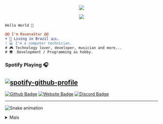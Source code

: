 <p align="center"> 
<src="https://api.panleyent.com/webence/widget/small/?id=367893062812434432"/><br>
<img src="https://komarev.com/ghpvc/?username=StarlineBR&color=grey">
</p>
    <p align="center">
  <img src="https://discord.c99.nl/widget/theme-2/367893062812434432.png" />
</p>

```diff
Hello World 👋

@@ I'm RavenaStar @@
+ 📌 Living in Brazil 🇧🇷.
! 💻 I'm a computer technician.
# 🎮 Technology lover, developer, musician and more...
# 👽  Development / Programming as hobby.
```

### Spotify Playing 🎧
[![spotify-github-profile](https://spotify-github-profile.vercel.app/api/view?uid=31qlkrbrxlxyopx5r5pa7ym75srq&cover_image=true&theme=novatorem)](https://spotify-github-profile.vercel.app/api/view?uid=31qlkrbrxlxyopx5r5pa7ym75srq&redirect=true)
---

[![Github Badge](https://img.shields.io/badge/-Github-0080FF?style=flat-square&labelColor=0080FF&logo=Github&logoColor=white&link=https://github.com/StarlineBR)](https://github.com/StarlineBR)
[![Website Badge](https://img.shields.io/badge/-WebSite-0080FF?style=flat-square&labelColor=0080FF&logo=google-chrome&logoColor=white&link=https://www.staralienbot.com)](https://www.staralienbot.com)
[![Discord Badge](https://img.shields.io/badge/-Discord-0080FF?style=flat-square&labelColor=0080FF&logo=discord&logoColor=white&link=https://top.gg/servers/656550731934990336)](https://top.gg/servers/656550731934990336)

---
![Snake animation](https://github.com/StarlineBR/snake/blob/main/snake.svg)
<p align="center">
<details>
  <summary>Mais</summary>
<details>
  <summary>Contato</summary>
<p align="center">
A melhor maneira de entrar em contato comigo é entrando no meu servidor discord e, em seguida, me enviando um DM. Eu não aceito pedidos de amizade.
</p>
<p align="center">
<a href="https://www.staralienbot.com"><img src="https://img.shields.io/badge/-WebSite%20StarAlien-0080FF?style=flat-square&labelColor=0080FF&logo=google-chrome&logoColor=white&link=https://www.staralienbot.com"/></a>ﾠ
<a href="https://discord.gg/pAMsAaG"><img src="https://img.shields.io/badge/-Servidor%20de%20suporte-0080FF?style=flat-square&labelColor=0080FF&logo=discord&logoColor=white&link=https://top.gg/servers/656550731934990336"/></a>ﾠ
<a href="https://discord.com/users/367893062812434432"><img src="https://img.shields.io/badge/-Perfil%20Ravena666-0080FF?style=flat-square&labelColor=0080FF&logo=discord&logoColor=white&link=https://discord.com/users/367893062812434432"/></a>ﾠ
</p>
</details>
<details>
<p align="center">
:building_construction: Languages, software, tools and more:
</p>
  <summary>soft skills</summary>
  <p align="center">
<a href="https://javascript.com/"><img src="https://img.icons8.com/color/30/000000/javascript.png"/></a>
<a href="https://nodejs.org/en/"><img src="https://img.icons8.com/windows/30/4caf50/node-js.png"/></a>
<a href="https://git-scm.com/"><img src="https://img.icons8.com/ios-filled/30/f4511e/git.png"/></a>
<a href="https://developer.mozilla.org/en-US/docs/Web/HTML"><img src="https://img.icons8.com/color/30/000000/html-5.png"/></a>
<a href="https://developer.mozilla.org/en-US/docs/web/CSS"><img src="https://img.icons8.com/color/30/0080FF/css3.png"/></a>
<a href="https://code.visualstudio.com"><img src="https://img.icons8.com/color/30/000000/visual-studio-code-2019.png"/></a>
</p>
 <p align="center">
<a href="https://docs.mongodb.com"><img src="https://img.icons8.com/color/30/000000/mongodb.png"/></a>
<a href="https://www.adobe.com/br/products/photoshop"><img src="https://img.icons8.com/fluent/30/000000/adobe-photoshop.png"/></a>
<a href="https://notepad-plus-plus.org/downloads/"><img src="https://img.icons8.com/color/30/000000/notepad-plus-plus.png"/></a>
<a href="https://www.virtualbox.org"><img src="https://img.icons8.com/color/30/000000/virtualbox.png"/></a>
<a href="https://www.kali.org/downloads/"><img src="https://img.icons8.com/color/30/000000/kali-linux.png"/></a>
<a href="https://www.microsoft.com/pt-br/software-download/windows10"><img src="https://img.icons8.com/color/30/000000/windows-10.png"/></a>
</p>
  </details>
<details>
  <summary>Stats</summary>
  <img src="https://github-readme-stats.vercel.app/api/top-langs/?username=StarlineBR&layout=compact&theme=radical&bg_color=30,00736a,7000a4&title_color=00d9c8&text_color=00d9c8"><br>
  <img src="https://github-readme-stats.vercel.app/api?username=StarlineBR&show_icons=true&title_color=00d9c8&icon_color=00d9c8&text_color=d172ff&bg_color=7000a4"><br>
 <img src="https://github-profile-summary-cards.vercel.app/api/cards/profile-details?username=StarlineBR&theme=dracula">
</details>
</details>
